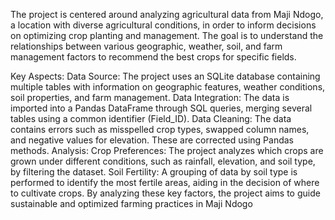 
The project is centered around analyzing agricultural data from Maji Ndogo, a location with diverse agricultural conditions, in order to inform decisions on optimizing crop planting and management. The goal is to understand the relationships between various geographic, weather, soil, and farm management factors to recommend the best crops for specific fields.

Key Aspects:
Data Source: The project uses an SQLite database containing multiple tables with information on geographic features, weather conditions, soil properties, and farm management.
Data Integration: The data is imported into a Pandas DataFrame through SQL queries, merging several tables using a common identifier (Field_ID).
Data Cleaning: The data contains errors such as misspelled crop types, swapped column names, and negative values for elevation. These are corrected using Pandas methods.
Analysis:
Crop Preferences: The project analyzes which crops are grown under different conditions, such as rainfall, elevation, and soil type, by filtering the dataset.
Soil Fertility: A grouping of data by soil type is performed to identify the most fertile areas, aiding in the decision of where to cultivate crops.
By analyzing these key factors, the project aims to guide sustainable and optimized farming practices in Maji Ndogo
